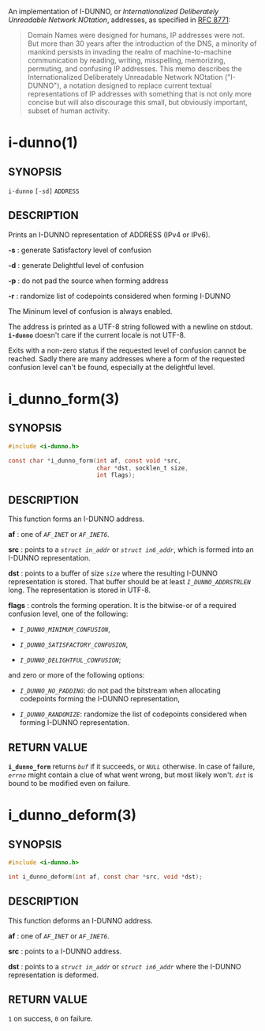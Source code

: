 An implementation of I-DUNNO, or _Internationalized Deliberately
Unreadable Network NOtation_, addresses, as specified in
[RFC 8771](https://tools.ietf.org/html/rfc8771):

> Domain Names were designed for humans, IP addresses were not.  But
> more than 30 years after the introduction of the DNS, a minority of
> mankind persists in invading the realm of machine-to-machine
> communication by reading, writing, misspelling, memorizing,
> permuting, and confusing IP addresses.  This memo describes the
> Internationalized Deliberately Unreadable Network NOtation
> ("I-DUNNO"), a notation designed to replace current textual
> representations of IP addresses with something that is not only more
> concise but will also discourage this small, but obviously important,
> subset of human activity.

# i-dunno(1)

## SYNOPSIS

`i-dunno` `[-sd]` `ADDRESS`

## DESCRIPTION

Prints an I-DUNNO representation of ADDRESS (IPv4 or IPv6).

**-s**
: generate Satisfactory level of confusion

**-d**
: generate Delightful level of confusion

**-p**
: do not pad the source when forming address

**-r**
: randomize list of codepoints considered when forming I-DUNNO

The Mininum level of confusion is always enabled.

The address is printed as a UTF-8 string followed with a newline on stdout.
**`i-dunno`** doesn't care if the current locale is not UTF-8.

Exits with a non-zero status if the requested level of confusion cannot be
reached. Sadly there are many addresses where a form of the requested
confusion level can't be found, especially at the delightful level.

# i_dunno_form(3)

## SYNOPSIS

```c
#include <i-dunno.h>

const char *i_dunno_form(int af, const void *src,
                         char *dst, socklen_t size,
                         int flags);
```

## DESCRIPTION

This function forms an I-DUNNO address.

**af**
: one of *`AF_INET`* or *`AF_INET6`*.

**src**
: points to a *`struct in_addr`* or *`struct in6_addr`*, which is
  formed into an I-DUNNO representation.

**dst**
: points to a buffer of size *`size`* where the resulting I-DUNNO
  representation is stored. That buffer should be at least
  *`I_DUNNO_ADDRSTRLEN`* long. The representation is stored in UTF-8.

**flags**
: controls the forming operation. It is the bitwise-or of a required
  confusion level, one of the following:

  - *`I_DUNNO_MINIMUM_CONFUSION`*,

  - *`I_DUNNO_SATISFACTORY_CONFUSION`*,

  - *`I_DUNNO_DELIGHTFUL_CONFUSION`*;

  and zero or more of the following options:

  - *`I_DUNNO_NO_PADDING`*: do not pad the bitstream when allocating
  codepoints forming the I-DUNNO representation,

  - *`I_DUNNO_RANDOMIZE`*: randomize the list of codepoints considered when
  forming I-DUNNO representation.

## RETURN VALUE

**`i_dunno_form`** returns *`buf`* if it succeeds, or *`NULL`* otherwise. In
case of failure, *`errno`* might contain a clue of what went wrong, but most
likely won't. *`dst`* is bound to be modified even on failure.

# i_dunno_deform(3)

## SYNOPSIS

```c
#include <i-dunno.h>

int i_dunno_deform(int af, const char *src, void *dst);
```

## DESCRIPTION

This function deforms an I-DUNNO address.

**af**
: one of *`AF_INET`* or *`AF_INET6`*.

**src**
: points to a I-DUNNO address.

**dst**
: points to a *`struct in_addr`* or *`struct in6_addr`* where the
  I-DUNNO representation is deformed.


## RETURN VALUE

`1` on success, `0` on failure.
